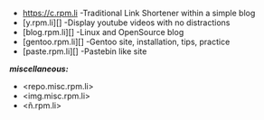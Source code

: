 * https://c.rpm.li -Traditional Link Shortener within a simple blog
* [y.rpm.li][] -Display youtube videos with no distractions
* [blog.rpm.li][] -Linux and OpenSource blog
* [gentoo.rpm.li][] -Gentoo site, installation, tips, practice
* [paste.rpm.li][] -Pastebin like site

***miscellaneous:***

* <repo.misc.rpm.li>
* <img.misc.rpm.li>
* <ñ.rpm.li>
